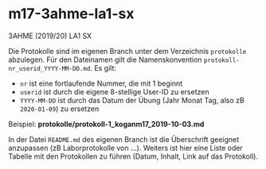 # m17-3ahme-la1-sx
3AHME (2019/20) LA1 SX

Die Protokolle sind im eigenen Branch unter dem Verzeichnis `protokolle` abzulegen. Für den Dateinamen gilt die Namenskonvention `protokoll-nr_userid_YYYY-MM-DD.md`. Es gilt:

  * `nr` ist eine fortlaufende Nummer, die mit 1 beginnt
  * `userid` ist durch die eigene 8-stellige User-ID zu ersetzen
  * `YYYY-MM-DD` ist durch das Datum der Übung (Jahr Monat Tag, also zB `2020-01-09`) zu ersetzen

Beispiel: **protokolle/protokoll-1_koganm17_2019-10-03.md**

In der Datei `README.md` des eigenen Branch ist die Überschrift geeignet anzupassen (zB Laborprotokolle von ...). Weiters ist hier eine Liste oder Tabelle mit den Protokollen zu führen (Datum, Inhalt, Link auf das Protokoll). 
